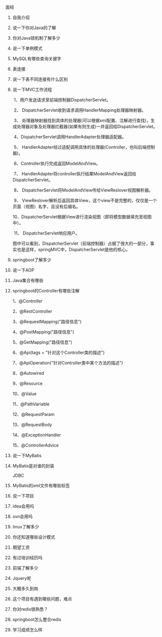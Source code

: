 面经



1. 自我介绍

2. 说一下你对Java的了解

3. 你对Java锁机制了解多少

4. 说一下单例模式

5. MySQL有哪些查询关键字

6. 表连接

7. 说一下表不同连接有什么区别

8. 说一下MVC工作流程

   ​	1、用户发送请求至前端控制器DispatcherServlet。

   ​	2、 DispatcherServlet收到请求调用HandlerMapping处理器映射器。

   ​	3、 处理器映射器找到具体的处理器(可以根据xml配置、注解进行查找)，生成处理器对象及处理器拦截器(如果有则生成)一并返回给DispatcherServlet。

   ​	4、DispatcherServlet调用HandlerAdapter处理器适配器。

   ​	5、 HandlerAdapter经过适配调用具体的处理器(Controller，也叫后端控制器)。

   ​	6、Controller执行完成返回ModelAndView。

   ​	7、 HandlerAdapter将controller执行结果ModelAndView返回给DispatcherServlet。

   ​	8、  DispatcherServlet将ModelAndView传给ViewReslover视图解析器。

   ​	9、  ViewReslover解析后返回具体View，这个view不是完整的，仅仅是一个页面（视图）名字，且没有后缀名。

   ​	10、DispatcherServlet根据View进行渲染视图（即将模型数据填充至视图中）。

   ​	11、 DispatcherServlet响应用户。

   图中可以看到，DispatcherServlet（前端控制器）占据了很大的一部分，事实也是这样，springMVC中，DispatcherServlet是他的核心。

9. springboot了解多少

10. 说一下AOP

11. Java集合有哪些

12. springboot的Controller有哪些注解

    1、@Controller

    2、@RestController

    3、@RequestMapping("路径信息")

    4、@PostMapping("路径信息")

    5、@GetMapping("路径信息")

    6、@Api(tags = "针对这个Controller类的描述")

    7、@ApiOperation("针对Controller类中某个方法的描述")

    8、@Autowired

    9、@Resource

    10、@Value

    11、@PathVariable

    12、@RequestParam

    13、@RequestBody

    14、@ExceptionHandler

    15、@ControllerAdvice

13. 说一下MyBatis

14. MyBatis是对谁的封装

    JDBC

15. MyBatis的xml文件有哪些标签

16. 说一下项目

17. idea会用吗

18. svn会用吗

19. linux了解多少

20. 你还知道哪些设计模式

21. 期望工资

22. 有过培训经历吗

23. 前端了解多少

24. Jquery呢

25. 大概多久到岗

26. 这个项目有遇到哪些问题，难点

27. 你对redis很熟悉？

28. springboot怎么整合redis

29. 学习成绩怎么样













































































